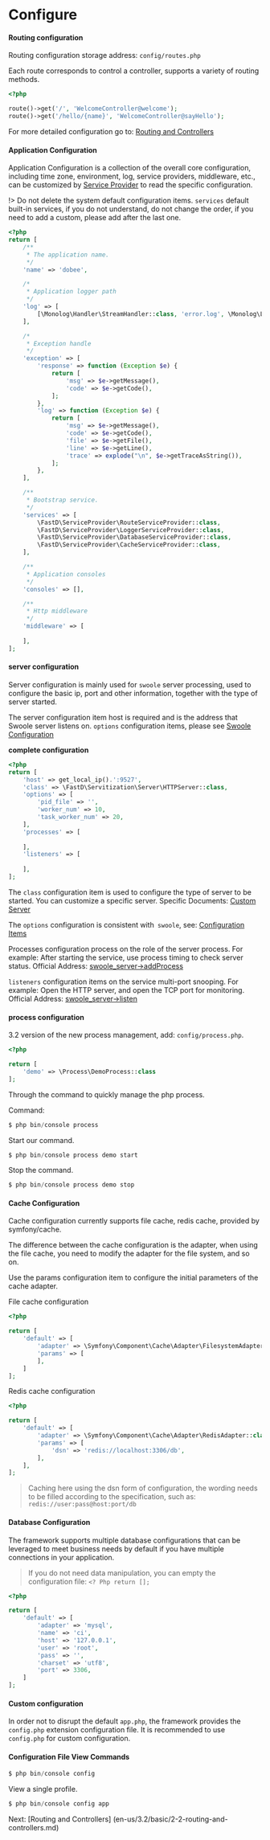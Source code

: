 # Configure

#### Routing configuration

Routing configuration storage address: `config/routes.php`

Each route corresponds to control a controller, supports a variety of routing methods.

```php
<?php

route()->get('/', 'WelcomeController@welcome');
route()->get('/hello/{name}', 'WelcomeController@sayHello');
```

For more detailed configuration go to: [Routing and Controllers](en-us/3.2/basic/2-2-routing-and-controllers.md)

#### Application Configuration

Application Configuration is a collection of the overall core configuration, including time zone, environment, log, service providers, middleware, etc., can be customized by [Service Provider](en-us/3.2/advanced/3-3-service-provider.md) to read the specific configuration.

!> Do not delete the system default configuration items. `services` default built-in services, if you do not understand, do not change the order, if you need to add a custom, please add after the last one.

```php
<?php
return [
    /**
     * The application name.
     */
    'name' => 'dobee',

    /*
     * Application logger path
     */
    'log' => [
        [\Monolog\Handler\StreamHandler::class, 'error.log', \Monolog\Logger::ERROR]
    ],

    /*
     * Exception handle
     */
    'exception' => [
        'response' => function (Exception $e) {
            return [
                'msg' => $e->getMessage(),
                'code' => $e->getCode(),
            ];
        },
        'log' => function (Exception $e) {
            return [
                'msg' => $e->getMessage(),
                'code' => $e->getCode(),
                'file' => $e->getFile(),
                'line' => $e->getLine(),
                'trace' => explode("\n", $e->getTraceAsString()),
            ];
        },
    ],

    /**
     * Bootstrap service.
     */
    'services' => [
        \FastD\ServiceProvider\RouteServiceProvider::class,
        \FastD\ServiceProvider\LoggerServiceProvider::class,
        \FastD\ServiceProvider\DatabaseServiceProvider::class,
        \FastD\ServiceProvider\CacheServiceProvider::class,
    ],

    /**
     * Application consoles
     */
    'consoles' => [],

    /**
     * Http middleware
     */
    'middleware' => [
        
    ],
];
```

#### server configuration

Server configuration is mainly used for `swoole` server processing, used to configure the basic ip, port and other information, together with the type of server started.

The server configuration item host is required and is the address that Swoole server listens on. `options` configuration items, please see [Swoole Configuration](http://wiki.swoole.com/wiki/page/274.html)

**complete configuration**

```php
<?php
return [
    'host' => get_local_ip().':9527',
    'class' => \FastD\Servitization\Server\HTTPServer::class,
    'options' => [
        'pid_file' => '',
        'worker_num' => 10,
        'task_worker_num' => 20,
    ],
    'processes' => [
        
    ],
    'listeners' => [
        
    ],
];
```

The `class` configuration item is used to configure the type of server to be started. You can customize a specific server. Specific Documents: [Custom Server](en-us/3.2/swoole/8-5-custom-server.md)

The `options` configuration is consistent with` swoole`, see: [Configuration Items](https://wiki.swoole.com/wiki/page/274.html)

Processes configuration process on the role of the server process. For example: After starting the service, use process timing to check server status. Official Address: [swoole_server->addProcess](https://wiki.swoole.com/wiki/page/390.html)

`listeners` configuration items on the service multi-port snooping. For example: Open the HTTP server, and open the TCP port for monitoring. Official Address: [swoole_server->listen](https://wiki.swoole.com/wiki/page/367.html)

#### process configuration

3.2 version of the new process management, add: `config/process.php`.

```php
<?php

return [
    'demo' => \Process\DemoProcess::class
];
```

Through the command to quickly manage the php process.

Command:

```php
$ php bin/console process
```

Start our command.

```php
$ php bin/console process demo start
```

Stop the command.

```php
$ php bin/console process demo stop
```

#### Cache Configuration

Cache configuration currently supports file cache, redis cache, provided by symfony/cache.

The difference between the cache configuration is the adapter, when using the file cache, you need to modify the adapter for the file system, and so on.

Use the params configuration item to configure the initial parameters of the cache adapter.

File cache configuration

```php
<?php

return [
    'default' => [
        'adapter' => \Symfony\Component\Cache\Adapter\FilesystemAdapter::class,
        'params' => [
        ],
    ]
];
```

Redis cache configuration

```php
<?php

return [
    'default' => [
        'adapter' => \Symfony\Component\Cache\Adapter\RedisAdapter::class,
        'params' => [
            'dsn' => 'redis://localhost:3306/db',
        ],
    ],
];
```

> Caching here using the dsn form of configuration, the wording needs to be filled according to the specification, such as: `redis://user:pass@host:port/db`

#### Database Configuration

The framework supports multiple database configurations that can be leveraged to meet business needs by default if you have multiple connections in your application.

> If you do not need data manipulation, you can empty the configuration file: `<? Php return [];`

```php
<?php

return [
    'default' => [
        'adapter' => 'mysql',
        'name' => 'ci',
        'host' => '127.0.0.1',
        'user' => 'root',
        'pass' => '',
        'charset' => 'utf8',
        'port' => 3306,
    ]
];
```

#### Custom configuration

In order not to disrupt the default `app.php`, the framework provides the `config.php` extension configuration file. It is recommended to use `config.php` for custom configuration.

#### Configuration File View Commands

```php
$ php bin/console config
```

View a single profile.

```php
$ php bin/console config app
```

Next: [Routing and Controllers] (en-us/3.2/basic/2-2-routing-and-controllers.md)